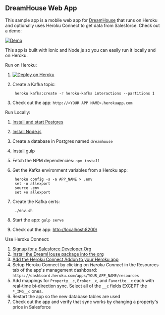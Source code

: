 DreamHouse Web App
------------------

This sample app is a mobile web app for [DreamHouse](https://dreamhouse-site.herokuapp.com/) that runs on Heroku and optionally uses Heroku Connect to get data from Salesforce.  Check out a demo:

[![Demo](http://img.youtube.com/vi/sSoUGkqveMo/0.jpg)](http://www.youtube.com/watch?v=sSoUGkqveMo)

This app is built with Ionic and Node.js so you can easily run it locally and on Heroku.

Run on Heroku:

1. [![Deploy on Heroku](https://www.herokucdn.com/deploy/button.png)](https://heroku.com/deploy?template=https://github.com/dreamhouseapp/dreamhouse-web-app#kafka)
1. Create a Kafka topic:

        heroku kafka:create -r heroku-kafka interactions --partitions 1

1. Check out the app: `http://<YOUR APP NAME>.herokuapp.com`


Run Locally:
1. [Install and start Postgres](https://wiki.postgresql.org/wiki/Detailed_installation_guides)
1. [Install Node.js](https://nodejs.org/en/)
1. Create a database in Postgres named `dreamhouse`
1. [Install gulp](https://github.com/gulpjs/gulp/blob/master/docs/getting-started.md)
1. Fetch the NPM dependencies: `npm install`
1. Get the Kafka environment variables from a Heroku app:

        heroku config -s -a APP_NAME > .env
        set -o allexport
        source .env
        set +o allexport

1. Create the Kafka certs:

        ./env.sh
        
1. Start the app: `gulp serve`
1. Check out the app: [http://localhost:8200/](http://localhost:8200/)


Use Heroku Connect:

1. [Signup for a Salesforce Developer Org](https://developer.salesforce.com/signup)
1. [Install the DreamHouse package into the org](https://dreamhouse-site.herokuapp.com/installation/)
1. [Add the Heroku Connect Addon to your Heroku app](https://elements.heroku.com/addons/herokuconnect)
1. Setup Heroku Connect by clicking on *Heroku Connect* in the Resources tab of the app's management dashboard: `https://dashboard.heroku.com/apps/YOUR_APP_NAME/resources`
1. Add mappings for `Property__c`, `Broker__c`, and `Favorite__c` each with real-time bi-direction sync.  Select all of the `__c` fields EXCEPT the `*_IMG__c` ones.
1. Restart the app so the new database tables are used
1. Check out the app and verify that sync works by changing a property's price in Salesforce
